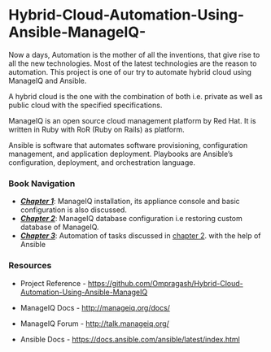 # Hybrid-Cloud-Automation-Using-Ansible-ManageIQ-
Now a days, Automation is the mother of all the inventions, that give rise to all the new technologies. Most of the latest technologies are the reason to automation. This project is one of our try to automate hybrid cloud using ManageIQ and Ansible.

A hybrid cloud is the one with the combination of both i.e. private as
well as public cloud with the specified specifications.

ManageIQ is an open source cloud management platform by Red Hat. It is written in Ruby with RoR (Ruby on Rails) as platform.

Ansible is software that automates software provisioning, configuration
management, and application deployment. Playbooks are Ansible’s
configuration, deployment, and orchestration language.

### Book Navigation
- [**_Chapter 1_**](chapter1/README.md): ManageIQ installation, its appliance console and basic configuration is also discussed.
- [**_Chapter 2_**](chapter2/README.md): ManageIQ database configuration i.e restoring custom database of ManageIQ.
- [**_Chapter 3_**](chapter3/README.md): Automation of tasks discussed in [chapter 2](chapter2/README.md). with the help of Ansible

### Resources

- Project Reference -
  https://github.com/Ompragash/Hybrid-Cloud-Automation-Using-Ansible-ManageIQ

- ManageIQ Docs - http://manageiq.org/docs/

- ManageIQ Forum - http://talk.manageiq.org/

- Ansible Docs - https://docs.ansible.com/ansible/latest/index.html